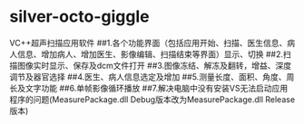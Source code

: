 # silver-octo-giggle
VC++超声扫描应用软件
##1.各个功能界面（包括应用开始、扫描、医生信息、病人信息、增加病人、增加医生、影像编辑、扫描结束等界面）显示、切换
##2.扫描图像实时显示、保存及dcm文件打开
##3.图像冻结、解冻及翻转，增益、深度调节及器官选择
##4.医生、病人信息选定及增加
##5.测量长度、面积、角度、周长及文字功能
##6.单帧影像循环播放
##7.解决电脑中没有安装VS无法启动应用程序的问题(MeasurePackage.dll Debug版本改为MeasurePackage.dll Release版本)

